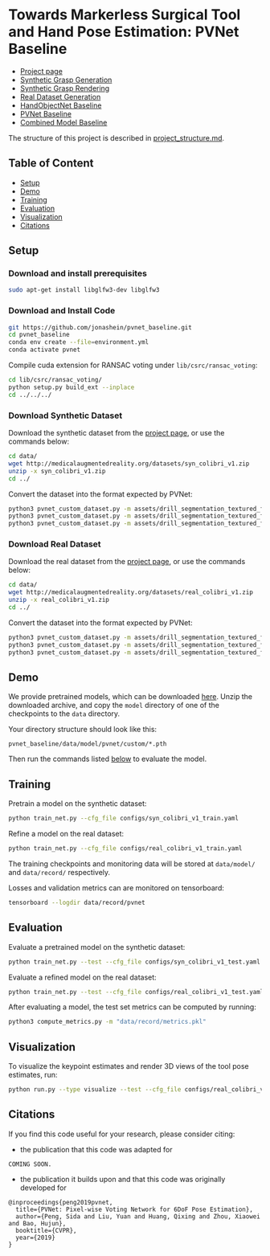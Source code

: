 # Towards Markerless Surgical Tool and Hand Pose Estimation: PVNet Baseline

- [Project page](http://medicalaugmentedreality.org/handobject.html) <!-- - [Paper](http://arxiv.org/abs/2004.13449) -->
- [Synthetic Grasp Generation](https://github.com/jonashein/grasp_generator)
- [Synthetic Grasp Rendering](https://github.com/jonashein/grasp_renderer)
- [Real Dataset Generation](https://github.com/jonashein/handobject_dataset_creator)
- [HandObjectNet Baseline](https://github.com/jonashein/handobjectnet_baseline)
- [PVNet Baseline](https://github.com/jonashein/pvnet_baseline)
- [Combined Model Baseline](https://github.com/jonashein/baseline_combination)

The structure of this project is described in [project_structure.md](project_structure.md).

## Table of Content

- [Setup](#setup)
- [Demo](#demo)
- [Training](#training)
- [Evaluation](#evaluation)
- [Visualization](#visualization)
- [Citations](#citations)

## Setup

### Download and install prerequisites
```sh
sudo apt-get install libglfw3-dev libglfw3
```

### Download and Install Code
```sh
git https://github.com/jonashein/pvnet_baseline.git
cd pvnet_baseline
conda env create --file=environment.yml
conda activate pvnet
```

Compile cuda extension for RANSAC voting under `lib/csrc/ransac_voting`:
```sh
cd lib/csrc/ransac_voting/
python setup.py build_ext --inplace
cd ../../../
```

### Download Synthetic Dataset
Download the synthetic dataset from the [project page](http://medicalaugmentedreality.org/handobject.html), 
or use the commands below:
```sh
cd data/
wget http://medicalaugmentedreality.org/datasets/syn_colibri_v1.zip
unzip -x syn_colibri_v1.zip
cd ../
```

Convert the dataset into the format expected by PVNet:
```sh
python3 pvnet_custom_dataset.py -m assets/drill_segmentation_textured_final.ply -d data/syn_colibri_v1/train.txt -o data/ -n syn_colibri_v1_train
python3 pvnet_custom_dataset.py -m assets/drill_segmentation_textured_final.ply -d data/syn_colibri_v1/val.txt -o data/ -n syn_colibri_v1_val
python3 pvnet_custom_dataset.py -m assets/drill_segmentation_textured_final.ply -d data/syn_colibri_v1/test.txt -o data/ -n syn_colibri_v1_test
```

### Download Real Dataset
Download the real dataset from the [project page](http://medicalaugmentedreality.org/handobject.html), 
or use the commands below:
```sh
cd data/
wget http://medicalaugmentedreality.org/datasets/real_colibri_v1.zip
unzip -x real_colibri_v1.zip
cd ../
```

Convert the dataset into the format expected by PVNet:
```sh
python3 pvnet_custom_dataset.py -m assets/drill_segmentation_textured_final.ply -d data/real_colibri_v1/train.txt -o data/ -n real_colibri_v1_train
python3 pvnet_custom_dataset.py -m assets/drill_segmentation_textured_final.ply -d data/real_colibri_v1/val.txt -o data/ -n real_colibri_v1_val
python3 pvnet_custom_dataset.py -m assets/drill_segmentation_textured_final.ply -d data/real_colibri_v1/test.txt -o data/ -n real_colibri_v1_test
```

## Demo

We provide pretrained models, which can be downloaded [here](https://drive.google.com/file/d/1shh_A7BhNTR2MirjH4PKSMU5GFinx66P/view?usp=sharing).
Unzip the downloaded archive, and copy the `model` directory of one of the checkpoints to the `data` directory.

Your directory structure should look like this:
```
pvnet_baseline/data/model/pvnet/custom/*.pth
```

Then run the commands listed [below](#evaluation) to evaluate the model.  

## Training

Pretrain a model on the synthetic dataset:
```sh
python train_net.py --cfg_file configs/syn_colibri_v1_train.yaml
```

Refine a model on the real dataset:
```sh
python train_net.py --cfg_file configs/real_colibri_v1_train.yaml
```
The training checkpoints and monitoring data will be stored at `data/model/` and `data/record/` respectively.


Losses and validation metrics can are monitored on tensorboard:
```sh
tensorboard --logdir data/record/pvnet
```

## Evaluation

Evaluate a pretrained model on the synthetic dataset:
```sh
python train_net.py --test --cfg_file configs/syn_colibri_v1_test.yaml
```

Evaluate a refined model on the real dataset:
```sh
python train_net.py --test --cfg_file configs/real_colibri_v1_test.yaml
```

After evaluating a model, the test set metrics can be computed by running:
```sh
python3 compute_metrics.py -m "data/record/metrics.pkl"
```

## Visualization

To visualize the keypoint estimates and render 3D views of the tool pose estimates, run:
```sh
python run.py --type visualize --test --cfg_file configs/real_colibri_v1_test.yaml --vis_out visualizations/
```

## Citations

If you find this code useful for your research, please consider citing:

* the publication that this code was adapted for
```
COMING SOON.
```

* the publication it builds upon and that this code was originally developed for
```
@inproceedings{peng2019pvnet,
  title={PVNet: Pixel-wise Voting Network for 6DoF Pose Estimation},
  author={Peng, Sida and Liu, Yuan and Huang, Qixing and Zhou, Xiaowei and Bao, Hujun},
  booktitle={CVPR},
  year={2019}
}
```
